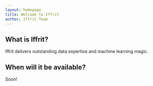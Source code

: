 ```yaml
---
layout: homepage
title: Welcome to Iffrit
author: Iffrit Team
---
```


## What is Iffrit?

Iffrit delivers outstanding data expertise and machine learning magic.

## When will it be available?

Soon!